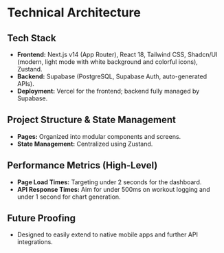 # Technical Architecture

## Tech Stack
- **Frontend:** Next.js v14 (App Router), React 18, Tailwind CSS, Shadcn/UI (modern, light mode with white background and colorful icons), Zustand.
- **Backend:** Supabase (PostgreSQL, Supabase Auth, auto-generated APIs).
- **Deployment:** Vercel for the frontend; backend fully managed by Supabase.

## Project Structure & State Management
- **Pages:** Organized into modular components and screens.
- **State Management:** Centralized using Zustand.

## Performance Metrics (High-Level)
- **Page Load Times:** Targeting under 2 seconds for the dashboard.
- **API Response Times:** Aim for under 500ms on workout logging and under 1 second for chart generation.

## Future Proofing
- Designed to easily extend to native mobile apps and further API integrations.